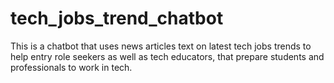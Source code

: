 # tech_jobs_trend_chatbot
This is a chatbot that uses news articles text on latest tech jobs trends to help entry role seekers as well as tech educators, that prepare students and professionals to work in tech.
